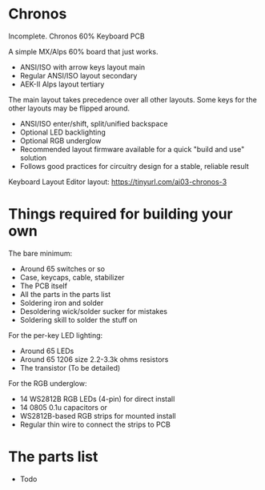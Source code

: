 # Chronos
Incomplete.
Chronos 60% Keyboard PCB

A simple MX/Alps 60% board that just works.

 * ANSI/ISO with arrow keys layout main
 * Regular ANSI/ISO layout secondary
 * AEK-II Alps layout tertiary
 
The main layout takes precedence over all other layouts. 
Some keys for the other layouts may be flipped around.
 
 * ANSI/ISO enter/shift, split/unified backspace
 * Optional LED backlighting
 * Optional RGB underglow
 * Recommended layout firmware available for a quick "build and use" solution
 * Follows good practices for circuitry design for a stable, reliable result

Keyboard Layout Editor layout: https://tinyurl.com/ai03-chronos-3

# Things required for building your own

The bare minimum:

 * Around 65 switches or so
 * Case, keycaps, cable, stabilizer
 * The PCB itself
 * All the parts in the parts list
 * Soldering iron and solder
 * Desoldering wick/solder sucker for mistakes
 * Soldering skill to solder the stuff on
 
For the per-key LED lighting:

 * Around 65 LEDs
 * Around 65 1206 size 2.2-3.3k ohms resistors
 * The transistor (To be detailed)
 
For the RGB underglow:

 * 14 WS2812B RGB LEDs (4-pin) for direct install
 * 14 0805 0.1u capacitors 
   or
 * WS2812B-based RGB strips for mounted install
 * Regular thin wire to connect the strips to PCB
   
# 	The parts list

 * Todo
